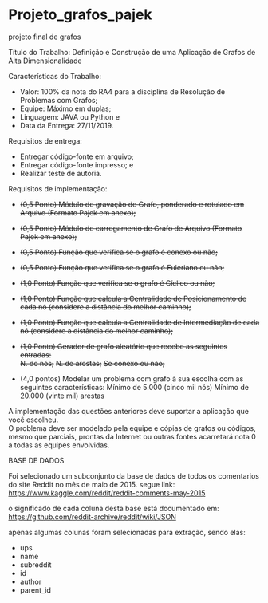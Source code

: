 # Projeto_grafos_pajek
projeto final de grafos

Título do Trabalho:
Definição e Construção de uma Aplicação de Grafos de Alta Dimensionalidade


Características do Trabalho:
* Valor: 100% da nota do RA4 para a disciplina de Resolução de Problemas com Grafos;
* Equipe: Máximo em duplas;
* Linguagem: JAVA ou Python e
* Data da Entrega: 27/11/2019.


 
Requisitos de entrega:
* Entregar código-fonte em arquivo;
* Entregar código-fonte impresso; e
* Realizar teste de autoria.



Requisitos de implementação:


* ~~(0,5 Ponto) Módulo de gravação de Grafo, ponderado e rotulado em Arquivo (Formato Pajek em anexo);~~  
* ~~(0,5 Ponto) Módulo de carregamento de Grafo de Arquivo (Formato Pajek em anexo);~~  
* ~~(0,5 Ponto) Função que verifica se o grafo é conexo ou não;~~  
* ~~(0,5 Ponto) Função que verifica se o grafo é Euleriano ou não;~~  
* ~~(1,0 Ponto) Função que verifica se o grafo é Cíclico ou não;~~  
* ~~(1,0 Ponto) Função que calcula a Centralidade de Posicionamento de cada nó (considere a distância do melhor caminho);~~  
* ~~(1,0 Ponto) Função que calcula a Centralidade de Intermediação de cada nó (considere a distância do melhor caminho);~~  
* ~~(1,0 Ponto) Gerador de grafo aleatório que recebe as seguintes entradas:~~  
  ~~N. de nós;~~
  ~~N. de arestas;~~
  ~~Se conexo ou não;~~

* (4,0 pontos) Modelar um problema com grafo à sua escolha com as seguintes características:
Mínimo de 5.000 (cinco mil nós)
Mínimo de 20.000 (vinte mil) arestas  

A implementação das questões anteriores deve suportar a aplicação que você escolheu.  
O problema deve ser modelado pela equipe e cópias de grafos ou códigos, mesmo que parciais, prontas da Internet ou outras fontes acarretará nota 0 a todas as equipes envolvidas.  

BASE DE DADOS

Foi selecionado um subconjunto da base de dados de todos os comentarios do site Reddit no mês de maio de 2015. segue link:  
https://www.kaggle.com/reddit/reddit-comments-may-2015  

o significado de cada coluna desta base está documentado em:
https://github.com/reddit-archive/reddit/wiki/JSON  

apenas algumas colunas foram selecionadas para extração, sendo elas:
* ups
* name
* subreddit
* id
* author
* parent_id

